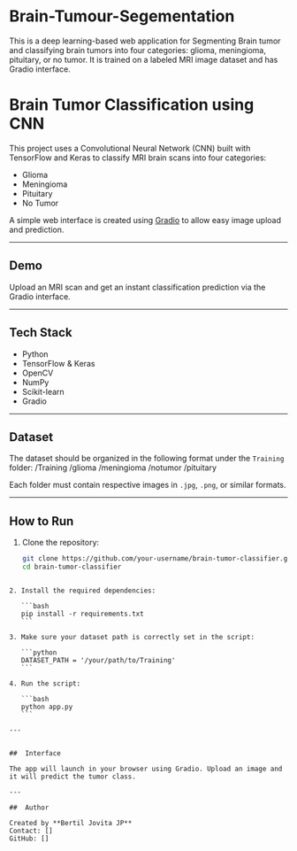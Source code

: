 # Brain-Tumour-Segementation
This is a deep learning-based web application for Segmenting Brain tumor and classifying brain tumors into four categories: glioma, meningioma, pituitary, or no tumor. It is trained on a labeled MRI image dataset and has Gradio interface.
# Brain Tumor Classification using CNN

This project uses a Convolutional Neural Network (CNN) built with TensorFlow and Keras to classify MRI brain scans into four categories:

- Glioma
- Meningioma
- Pituitary
- No Tumor

A simple web interface is created using [Gradio](https://gradio.app/) to allow easy image upload and prediction.

---

##  Demo

Upload an MRI scan and get an instant classification prediction via the Gradio interface.

---

## Tech Stack

- Python
- TensorFlow & Keras
- OpenCV
- NumPy
- Scikit-learn
- Gradio

---

## Dataset

The dataset should be organized in the following format under the `Training` folder:
/Training
/glioma
/meningioma
/notumor
/pituitary

Each folder must contain respective images in `.jpg`, `.png`, or similar formats.

---

##  How to Run

1. Clone the repository:
   ```bash
   git clone https://github.com/your-username/brain-tumor-classifier.git
   cd brain-tumor-classifier
````

2. Install the required dependencies:

   ```bash
   pip install -r requirements.txt
   ```

3. Make sure your dataset path is correctly set in the script:

   ```python
   DATASET_PATH = '/your/path/to/Training'
   ```

4. Run the script:

   ```bash
   python app.py
   ```

---


##  Interface

The app will launch in your browser using Gradio. Upload an image and it will predict the tumor class.

---

##  Author

Created by **Bertil Jovita JP**
Contact: []
GitHub: []





